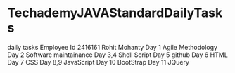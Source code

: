 # TechademyJAVAStandardDailyTasks
daily tasks Employee Id 2416161 Rohit Mohanty
Day 1 Agile Methodology
Day 2 Software maintainance 
Day 3,4 Shell Script
Day 5 github
Day 6 HTML
Day 7 CSS
Day 8,9 JavaScript
Day 10 BootStrap
Day 11 JQuery
